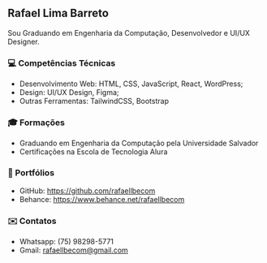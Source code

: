 ## Rafael Lima Barreto

Sou Graduando em Engenharia da Computação, Desenvolvedor e UI/UX Designer.

### 💻 Competências Técnicas
- Desenvolvimento Web: HTML, CSS, JavaScript, React, WordPress;
- Design: UI/UX Design, Figma;
- Outras Ferramentas: TailwindCSS, Bootstrap

### 🎓 Formações
- Graduando em Engenharia da Computação pela Universidade Salvador
- Certificações na Escola de Tecnologia Alura

### 💼 Portfólios
- GitHub: https://github.com/rafaellbecom
- Behance: https://www.behance.net/rafaellbecom

### ✉️ Contatos
- Whatsapp: (75) 98298-5771
- Gmail: rafaellbecom@gmail.com
